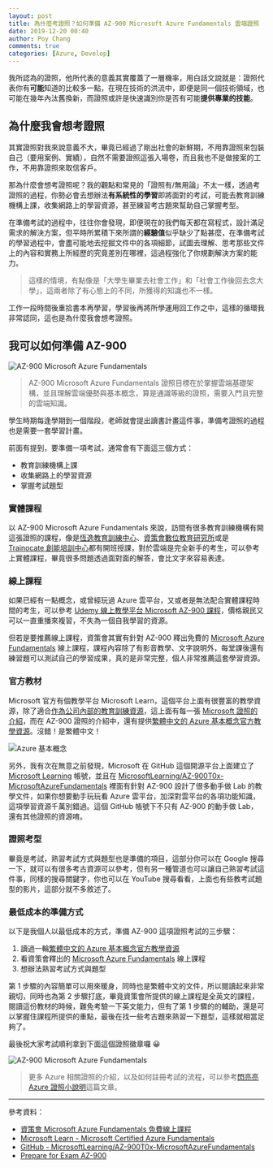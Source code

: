 ```yaml
---
layout: post
title: 為什麼考證照？如何準備 AZ-900 Microsoft Azure Fundamentals 雲端證照
date: 2019-12-20 00:40
author: Poy Chang
comments: true
categories: [Azure, Develop]
---
```


我所認為的證照，他所代表的意義其實覆蓋了一層機率，用白話文說就是：證照代表你有**可能**知道的比較多一點，在現在技術的洪流中，即便是同一個技術領域，也可能在幾年內汰舊換新，而證照或許是快速識別你是否有可能**提供專業的技能**。

## 為什麼我會想考證照

其實證照對我來說意義不大，畢竟已經過了剛出社會的新鮮期，不用靠證照來包裝自己（要用案例、實績），自然不需要證照這張入場卷，而且我也不是做接案的工作，不用靠證照來取信客戶。

那為什麼會想考證照呢？我的觀點和常見的「證照有/無用論」不太一樣，透過考證照的過程，你勢必會去想辦法**有系統性的學習**即將面對的考試，可能去教育訓練機構上課，收集網路上的學習資源，甚至練習考古題來幫助自己掌握考型。

在準備考試的過程中，往往你會發現，即便現在的我們每天都在寫程式，設計滿足需求的解決方案，但平時所累積下來所謂的**經驗值**似乎缺少了點甚麼，在準備考試的學習過程中，會盡可能地去挖掘文件中的各項細節，試圖去理解、思考那些文件上的內容和實務上所經歷的究竟差別在哪裡，這過程強化了你規劃解決方案的能力。

>這樣的情境，有點像是「大學生畢業去社會工作」和「社會工作後回去念大學」，這兩者除了有心態上的不同，所獲得的知識也不一樣。

工作一段時間後重拾書本再學習，學習後再將所學運用回工作之中，這樣的循環我非常認同，這也是為什麼我會想考證照。

## 我可以如何準備 AZ-900

![AZ-900 Microsoft Azure Fundamentals](https://i.imgur.com/vOfNJIC.png)

>AZ-900 Microsoft Azure Fundamentals 證照目標在於掌握雲端基礎架構，並且理解雲端優勢與基本概念，算是通識等級的證照，需要入門且完整的雲端知識。

學生時期每逢學期到一個階段，老師就會提出讀書計畫這件事，準備考證照的過程也是需要一套學習計畫。

前面有提到，要準備一項考試，通常會有下面這三個方式：

- 教育訓練機構上課
- 收集網路上的學習資源
- 掌握考試題型

### 實體課程

以 AZ-900 Microsoft Azure Fundamentals 來說，訪間有很多教育訓練機構有開這張證照的課程，像是[恆逸教育訓練中心](https://www.uuu.com.tw/Course)、[資策會數位教育研究所](https://www.iiiedu.org.tw/az-900-class/)或是 [Trainocate 創能培訓中心](https://www.trainocate.com.tw/microsoft.html)都有開班授課，對於雲端是完全新手的考生，可以參考上實體課程，畢竟很多問題透過面對面的解答，會比文字來容易表達。

### 線上課程

如果已經有一點概念，或曾經玩過 Azure 雲平台，又或者是無法配合實體課程時間的考生，可以參考 [Udemy 線上教學平台 Microsoft AZ-900 課程](https://www.udemy.com/zh-tw/topic/microsoft-az-900/)，價格親民又可以一直重播來複習，不失為一個自我學習的資源。

但若是要推薦線上課程，資策會其實有針對 AZ-900 釋出免費的 [Microsoft Azure Fundamentals](https://openedx.iiiedu.org.tw/courses/course-v1:Microsoft+AZ-900+2019_T1/about) 線上課程，課程內容除了有影音教學、文字說明外，每堂課後還有練習題可以測試自己的學習成果，真的是非常完整，個人非常推薦這套學習資源。

### 官方教材

Microsoft 官方有個教學平台 Microsoft Learn，這個平台上面有很豐富的教學資源，除了適合[作為公司內部的教育訓練資源](https://blog.poychang.net/using-microsoft-learn-as-company-training-center/)，這上面有每一張 [Microsoft 證照的介紹](https://docs.microsoft.com/zh-tw/learn/certifications/browse/)，而在 AZ-900 證照的介紹中，還有提供[繁體中文的 Azure 基本概念官方教學資源](https://docs.microsoft.com/zh-tw/learn/paths/azure-fundamentals/)。沒錯！是繁體中文！

![Azure 基本概念](https://i.imgur.com/nNsnrKH.png)

另外，我有次在無意之前發現，Microsoft 在 GitHub 這個開源平台上面建立了 [Microsoft Learning](https://github.com/MicrosoftLearning) 帳號，並且在 [MicrosoftLearning/AZ-900T0x-MicrosoftAzureFundamentals](https://github.com/MicrosoftLearning/AZ-900T0x-MicrosoftAzureFundamentals) 裡面有針對 AZ-900 設計了很多動手做 Lab 的教學文件，如果你想要動手玩玩看 Azure 雲平台，加深對雲平台的各項功能知識，這項學習資源千萬別錯過。這個 GitHub 帳號下不只有 AZ-900 的動手做 Lab，還有其他證照的資源唷。

### 證照考型

畢竟是考試，熟習考試方式與題型也是準備的項目，這部分你可以在 Google 搜尋一下，就可以有很多考古資源可以參考，但有另一種管道也可以讓自己熟習考試這件事，同樣的搜尋關鍵字，你也可以在 YouTube 搜尋看看，上面也有些教考試題型的影片，這部分就不多敘述了。

### 最低成本的準備方式

以下是我個人以最低成本的方式，準備 AZ-900 這項證照考試的三步驟：

1. 讀過一輪[繁體中文的 Azure 基本概念官方教學資源](https://docs.microsoft.com/zh-tw/learn/paths/azure-fundamentals/)
2. 看資策會釋出的 [Microsoft Azure Fundamentals](https://openedx.iiiedu.org.tw/courses/course-v1:Microsoft+AZ-900+2019_T1/about) 線上課程
3. 想辦法熟習考試方式與題型

第 1 步驟的內容簡單可以用來暖身，同時也是繁體中文的文件，所以閱讀起來非常親切，同時也為第 2 步驟打底，畢竟資策會所提供的線上課程是全英文的課程，閱讀這份教材的時候，難免考驗一下英文能力，但有了第 1 步驟的的輔助，還是可以掌握住課程所提供的重點，最後在找一些考古題來熟習一下題型，這樣就相當足夠了。

最後祝大家考試順利拿到下面這個證照徽章囉 😀

![AZ-900 Microsoft Azure Fundamentals](https://i.imgur.com/AbXkACA.png)

>更多 Azure 相關證照的介紹，以及如何註冊考試的流程，可以參考[閃亮亮 Azure 證照小說明](https://medium.com/@stfk1105/%E9%96%83%E4%BA%AE%E4%BA%AE%E9%9B%B2%E7%AB%AF%E8%AA%8D%E8%AD%89%E5%B0%8F%E8%AA%AA%E6%98%8E-a559a70e017f)這篇文章。

----------

參考資料：

* [資策會 Microsoft Azure Fundamentals 免費線上課程](https://openedx.iiiedu.org.tw/courses/course-v1:Microsoft+AZ-900+2019_T1/about)
* [Microsoft Learn - Microsoft Certified Azure Fundamentals](https://docs.microsoft.com/zh-tw/learn/certifications/azure-fundamentals)
* [GitHub - MicrosoftLearning/AZ-900T0x-MicrosoftAzureFundamentals](https://github.com/MicrosoftLearning/AZ-900T0x-MicrosoftAzureFundamentals)
* [Prepare for Exam AZ-900](https://www.exam-answer.com/microsoft/az-900)
